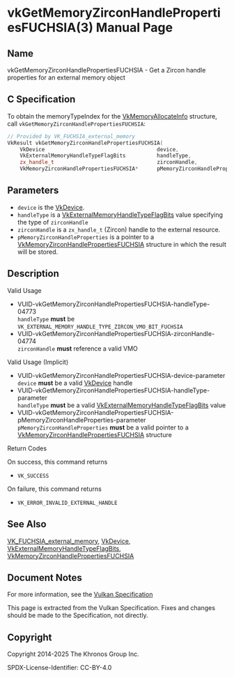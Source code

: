 # vkGetMemoryZirconHandlePropertiesFUCHSIA(3) Manual Page

## Name

vkGetMemoryZirconHandlePropertiesFUCHSIA - Get a Zircon handle properties for an external memory object



## [](#_c_specification)C Specification

To obtain the memoryTypeIndex for the [VkMemoryAllocateInfo](https://registry.khronos.org/vulkan/specs/latest/man/html/VkMemoryAllocateInfo.html) structure, call `vkGetMemoryZirconHandlePropertiesFUCHSIA`:

```c++
// Provided by VK_FUCHSIA_external_memory
VkResult vkGetMemoryZirconHandlePropertiesFUCHSIA(
    VkDevice                                    device,
    VkExternalMemoryHandleTypeFlagBits          handleType,
    zx_handle_t                                 zirconHandle,
    VkMemoryZirconHandlePropertiesFUCHSIA*      pMemoryZirconHandleProperties);
```

## [](#_parameters)Parameters

- `device` is the [VkDevice](https://registry.khronos.org/vulkan/specs/latest/man/html/VkDevice.html).
- `handleType` is a [VkExternalMemoryHandleTypeFlagBits](https://registry.khronos.org/vulkan/specs/latest/man/html/VkExternalMemoryHandleTypeFlagBits.html) value specifying the type of `zirconHandle`
- `zirconHandle` is a `zx_handle_t` (Zircon) handle to the external resource.
- `pMemoryZirconHandleProperties` is a pointer to a [VkMemoryZirconHandlePropertiesFUCHSIA](https://registry.khronos.org/vulkan/specs/latest/man/html/VkMemoryZirconHandlePropertiesFUCHSIA.html) structure in which the result will be stored.

## [](#_description)Description

Valid Usage

- [](#VUID-vkGetMemoryZirconHandlePropertiesFUCHSIA-handleType-04773)VUID-vkGetMemoryZirconHandlePropertiesFUCHSIA-handleType-04773  
  `handleType` **must** be `VK_EXTERNAL_MEMORY_HANDLE_TYPE_ZIRCON_VMO_BIT_FUCHSIA`
- [](#VUID-vkGetMemoryZirconHandlePropertiesFUCHSIA-zirconHandle-04774)VUID-vkGetMemoryZirconHandlePropertiesFUCHSIA-zirconHandle-04774  
  `zirconHandle` **must** reference a valid VMO

Valid Usage (Implicit)

- [](#VUID-vkGetMemoryZirconHandlePropertiesFUCHSIA-device-parameter)VUID-vkGetMemoryZirconHandlePropertiesFUCHSIA-device-parameter  
  `device` **must** be a valid [VkDevice](https://registry.khronos.org/vulkan/specs/latest/man/html/VkDevice.html) handle
- [](#VUID-vkGetMemoryZirconHandlePropertiesFUCHSIA-handleType-parameter)VUID-vkGetMemoryZirconHandlePropertiesFUCHSIA-handleType-parameter  
  `handleType` **must** be a valid [VkExternalMemoryHandleTypeFlagBits](https://registry.khronos.org/vulkan/specs/latest/man/html/VkExternalMemoryHandleTypeFlagBits.html) value
- [](#VUID-vkGetMemoryZirconHandlePropertiesFUCHSIA-pMemoryZirconHandleProperties-parameter)VUID-vkGetMemoryZirconHandlePropertiesFUCHSIA-pMemoryZirconHandleProperties-parameter  
  `pMemoryZirconHandleProperties` **must** be a valid pointer to a [VkMemoryZirconHandlePropertiesFUCHSIA](https://registry.khronos.org/vulkan/specs/latest/man/html/VkMemoryZirconHandlePropertiesFUCHSIA.html) structure

Return Codes

On success, this command returns

- `VK_SUCCESS`

On failure, this command returns

- `VK_ERROR_INVALID_EXTERNAL_HANDLE`

## [](#_see_also)See Also

[VK\_FUCHSIA\_external\_memory](https://registry.khronos.org/vulkan/specs/latest/man/html/VK_FUCHSIA_external_memory.html), [VkDevice](https://registry.khronos.org/vulkan/specs/latest/man/html/VkDevice.html), [VkExternalMemoryHandleTypeFlagBits](https://registry.khronos.org/vulkan/specs/latest/man/html/VkExternalMemoryHandleTypeFlagBits.html), [VkMemoryZirconHandlePropertiesFUCHSIA](https://registry.khronos.org/vulkan/specs/latest/man/html/VkMemoryZirconHandlePropertiesFUCHSIA.html)

## [](#_document_notes)Document Notes

For more information, see the [Vulkan Specification](https://registry.khronos.org/vulkan/specs/latest/html/vkspec.html#vkGetMemoryZirconHandlePropertiesFUCHSIA)

This page is extracted from the Vulkan Specification. Fixes and changes should be made to the Specification, not directly.

## [](#_copyright)Copyright

Copyright 2014-2025 The Khronos Group Inc.

SPDX-License-Identifier: CC-BY-4.0